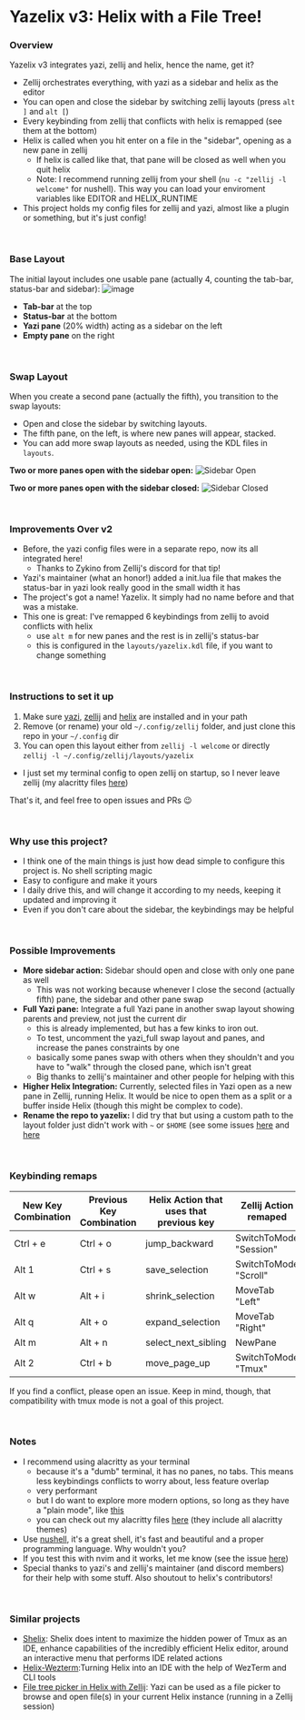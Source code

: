 # Yazelix v3: Helix with a File Tree!

### Overview
Yazelix v3 integrates yazi, zellij and helix, hence the name, get it?
- Zellij orchestrates everything, with yazi as a sidebar and helix as the editor
- You can open and close the sidebar by switching zellij layouts (press `alt ]` and `alt [`)
- Every keybinding from zellij that conflicts with helix is remapped (see them at the bottom)
- Helix is called when you hit enter on a file in the "sidebar", opening as a new pane in zellij
  - If helix is called like that, that pane will be closed as well when you quit helix
  - Note: I recommend running zellij from your shell (`nu -c "zellij -l welcome"` for nushell). This way you can load your enviroment variables like EDITOR and HELIX_RUNTIME
- This project holds my config files for zellij and yazi, almost like a plugin or something, but it's just config!

<br>

### Base Layout
The initial layout includes one usable pane (actually 4, counting the tab-bar, status-bar and sidebar):
![image](https://github.com/luccahuguet/zellij/assets/27565287/c8333411-b6f4-4c0e-9ea8-1992859c8749)

- **Tab-bar** at the top
- **Status-bar** at the bottom
- **Yazi pane** (20% width) acting as a sidebar on the left
- **Empty pane** on the right

<br>

### Swap Layout
When you create a second pane (actually the fifth), you transition to the swap layouts:
- Open and close the sidebar by switching layouts.
- The fifth pane, on the left, is where new panes will appear, stacked.
- You can add more swap layouts as needed, using the KDL files in `layouts`.

**Two or more panes open with the sidebar open:**
![Sidebar Open](https://github.com/luccahuguet/zellij/assets/27565287/8faf2bc4-7861-467a-8629-b41dc57fbab8)

**Two or more panes open with the sidebar closed:**
![Sidebar Closed](https://github.com/luccahuguet/zellij/assets/27565287/038ce337-dc79-415b-a137-1efcf21b0cf7)

<br>

### Improvements Over v2
- Before, the yazi config files were in a separate repo, now its all integrated here!  
  - Thanks to Zykino from Zellij's discord for that tip!
- Yazi's maintainer (what an honor!) added a init.lua file that makes the status-bar in yazi look really good in the small width it has
- The project's got a name! Yazelix. It simply had no name before and that was a mistake.
- This one is great: I've remapped 6 keybindings from zellij to avoid conflicts with helix 
  - use `alt m` for new panes and the rest is in zellij's status-bar 
  - this is configured in the `layouts/yazelix.kdl` file, if you want to change something 

<br>

### Instructions to set it up
1. Make sure [yazi](https://github.com/sxyazi/yazi), [zellij](https://github.com/zellij-org/zellij) and [helix](https://helix-editor.com) are installed and in your path
2. Remove (or rename) your old `~/.config/zellij` folder, and just clone this repo in your `~/.config` dir
3. You can open this layout either from `zellij -l welcome` or directly `zellij -l ~/.config/zellij/layouts/yazelix`
  - I just set my terminal config to open zellij on startup, so I never leave zellij (my alacritty files [here](https://github.com/luccahuguet/alacritty-files))

That's it, and feel free to open issues and PRs 😉

<br>

### Why use this project?
- I think one of the main things is just how dead simple to configure this project is. No shell scripting magic
- Easy to configure and make it yours
- I daily drive this, and will change it according to my needs, keeping it updated and improving it
- Even if you don't care about the sidebar, the keybindings may be helpful

<br>

### Possible Improvements
- **More sidebar action:** Sidebar should open and close with only one pane as well
  - This was not working because whenever I close the second (actually fifth) pane, the sidebar and other pane swap
- **Full Yazi pane:** Integrate a full Yazi pane in another swap layout showing parents and preview, not just the current dir
  - this is already implemented, but has a few kinks to iron out.
  - To test, uncomment the yazi_full swap layout and panes, and increase the panes constraints by one
  - basically some panes swap with others when they shouldn't and you have to "walk" through the closed pane, which isn't great
  - Big thanks to zellij's maintainer and other people for helping with this
- **Higher Helix Integration:** Currently, selected files in Yazi open as a new pane in Zellij, running Helix. It would be nice to open them as a split or a buffer inside Helix (though this might be complex to code).
- **Rename the repo to yazelix:** I did try that but using a custom path to the layout folder just didn't work with `~` or `$HOME` (see some issues [here](https://github.com/zellij-org/zellij/issues/2764) and [here](https://github.com/zellij-org/zellij/issues/3115)

<br>

### Keybinding remaps
| New Key Combination | Previous Key Combination | Helix Action that uses that previous key | Zellij Action remaped       |
|---------------------|--------------------------|------------------------------------------|-----------------------------|
| Ctrl + e            | Ctrl + o                 | jump_backward                            | SwitchToMode "Session"      |
| Alt 1               | Ctrl + s                 | save_selection                           | SwitchToMode "Scroll"       |
| Alt w               | Alt + i                  | shrink_selection                         | MoveTab "Left"              |
| Alt q               | Alt + o                  | expand_selection                         | MoveTab "Right"             |
| Alt m               | Alt + n                  | select_next_sibling                      | NewPane                     |
| Alt 2               | Ctrl + b                 | move_page_up                             | SwitchToMode "Tmux"         |

If you find a conflict, please open an issue. Keep in mind, though, that compatibility with tmux mode is not a goal of this project.

<br>

### Notes
- I recommend using alacritty as your terminal
  - because it's a "dumb" terminal, it has no panes, no tabs. This means less keybindings conflicts to worry about, less feature overlap
  - very performant
  - but I do want to explore more modern options, so long as they have a "plain mode", like [this](https://raphamorim.io/rio/pt-br/docs/next/navigation#plain)
  - you can check out my alacritty files [here](https://github.com/luccahuguet/alacritty-files) (they include all alacritty themes)
- Use [nushell](https://www.nushell.sh/), it's a great shell, it's fast and beautiful and a proper programming language. Why wouldn't you?
- If you test this with nvim and it works, let me know (see the issue [here](https://github.com/luccahuguet/zellij/issues/2))
- Special thanks to yazi's and zellij's maintainer (and discord members) for their help with some stuff. Also shoutout to helix's contributors!

<br>

### Similar projects
- [Shelix](https://github.com/webdev23/shelix): Shelix does intent to maximize the hidden power of Tmux as an IDE, enhance capabilities of the incredibly efficient Helix editor, around an interactive menu that performs IDE related actions
- [Helix-Wezterm](https://github.com/quantonganh/helix-wezterm):Turning Helix into an IDE with the help of WezTerm and CLI tools
- [File tree picker in Helix with Zellij](https://yazi-rs.github.io/docs/tips/#helix-with-zellij): Yazi can be used as a file picker to browse and open file(s) in your current Helix instance (running in a Zellij session)

